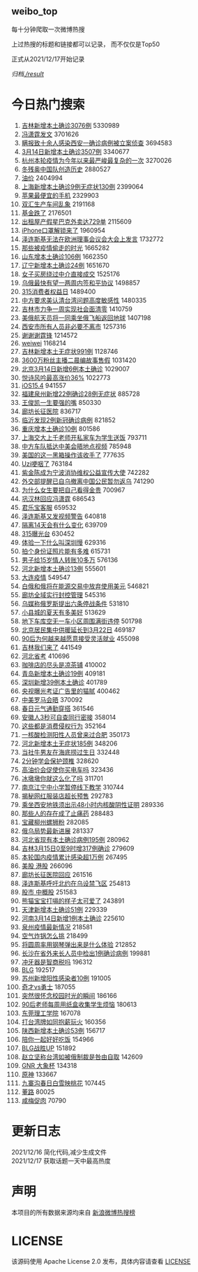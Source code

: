 weibo_top  
---
每十分钟爬取一次微博热搜  

上过热搜的标题和链接都可以记录， 而不仅仅是Top50

正式从2021/12/17开始记录  

*归档[./result](./result/)*

# 今日热门搜索  
1. [吉林新增本土确诊3076例](https://s.weibo.com//weibo?q=%23%E5%90%89%E6%9E%97%E6%96%B0%E5%A2%9E%E6%9C%AC%E5%9C%9F%E7%A1%AE%E8%AF%8A3076%E4%BE%8B%23&Refer=top) 5330989
2. [冯潇霆发文](https://s.weibo.com//weibo?q=%23%E5%86%AF%E6%BD%87%E9%9C%86%E5%8F%91%E6%96%87%23&Refer=top) 3701626
3. [瞒报致十余人感染西安一确诊病例被立案侦查](https://s.weibo.com//weibo?q=%23%E7%9E%92%E6%8A%A5%E8%87%B4%E5%8D%81%E4%BD%99%E4%BA%BA%E6%84%9F%E6%9F%93%E8%A5%BF%E5%AE%89%E4%B8%80%E7%A1%AE%E8%AF%8A%E7%97%85%E4%BE%8B%E8%A2%AB%E7%AB%8B%E6%A1%88%E4%BE%A6%E6%9F%A5%23&Refer=top) 3694583
4. [3月14日新增本土确诊3507例](https://s.weibo.com//weibo?q=%233%E6%9C%8814%E6%97%A5%E6%96%B0%E5%A2%9E%E6%9C%AC%E5%9C%9F%E7%A1%AE%E8%AF%8A3507%E4%BE%8B%23&Refer=top) 3340677
5. [杭州本轮疫情为今年以来最严峻最复杂的一次](https://s.weibo.com//weibo?q=%23%E6%9D%AD%E5%B7%9E%E6%9C%AC%E8%BD%AE%E7%96%AB%E6%83%85%E4%B8%BA%E4%BB%8A%E5%B9%B4%E4%BB%A5%E6%9D%A5%E6%9C%80%E4%B8%A5%E5%B3%BB%E6%9C%80%E5%A4%8D%E6%9D%82%E7%9A%84%E4%B8%80%E6%AC%A1%23&Refer=top) 3270026
6. [冬残奥中国队创造历史](https://s.weibo.com//weibo?q=%23%E5%86%AC%E6%AE%8B%E5%A5%A5%E4%B8%AD%E5%9B%BD%E9%98%9F%E5%88%9B%E9%80%A0%E5%8E%86%E5%8F%B2%23&Refer=top) 2880527
7. [油价](https://s.weibo.com//weibo?q=%23%E6%B2%B9%E4%BB%B7%23&Refer=top) 2404994
8. [上海新增本土确诊9例无症状130例](https://s.weibo.com//weibo?q=%23%E4%B8%8A%E6%B5%B7%E6%96%B0%E5%A2%9E%E6%9C%AC%E5%9C%9F%E7%A1%AE%E8%AF%8A9%E4%BE%8B%E6%97%A0%E7%97%87%E7%8A%B6130%E4%BE%8B%23&Refer=top) 2399064
9. [苹果最便宜的手机](https://s.weibo.com//weibo?q=%23%E8%8B%B9%E6%9E%9C%E6%9C%80%E4%BE%BF%E5%AE%9C%E7%9A%84%E6%89%8B%E6%9C%BA%23&Refer=top) 2329903
10. [双汇生产车间乱象](https://s.weibo.com//weibo?q=%23%E5%8F%8C%E6%B1%87%E7%94%9F%E4%BA%A7%E8%BD%A6%E9%97%B4%E4%B9%B1%E8%B1%A1%23&Refer=top) 2191168
11. [基金跌了](https://s.weibo.com//weibo?q=%23%E5%9F%BA%E9%87%91%E8%B7%8C%E4%BA%86%23&Refer=top) 2176501
12. [出租屋产假星巴克外卖达729单](https://s.weibo.com//weibo?q=%23%E5%87%BA%E7%A7%9F%E5%B1%8B%E4%BA%A7%E5%81%87%E6%98%9F%E5%B7%B4%E5%85%8B%E5%A4%96%E5%8D%96%E8%BE%BE729%E5%8D%95%23&Refer=top) 2115609
13. [iPhone口罩解锁来了](https://s.weibo.com//weibo?q=%23iPhone%E5%8F%A3%E7%BD%A9%E8%A7%A3%E9%94%81%E6%9D%A5%E4%BA%86%23&Refer=top) 1960954
14. [泽连斯基无法在欧洲理事会议会大会上发言](https://s.weibo.com//weibo?q=%23%E6%B3%BD%E8%BF%9E%E6%96%AF%E5%9F%BA%E6%97%A0%E6%B3%95%E5%9C%A8%E6%AC%A7%E6%B4%B2%E7%90%86%E4%BA%8B%E4%BC%9A%E8%AE%AE%E4%BC%9A%E5%A4%A7%E4%BC%9A%E4%B8%8A%E5%8F%91%E8%A8%80%23&Refer=top) 1732772
15. [那些被疫情偷走的时光](https://s.weibo.com//weibo?q=%23%E9%82%A3%E4%BA%9B%E8%A2%AB%E7%96%AB%E6%83%85%E5%81%B7%E8%B5%B0%E7%9A%84%E6%97%B6%E5%85%89%23&Refer=top) 1665282
16. [山东增本土确诊106例](https://s.weibo.com//weibo?q=%23%E5%B1%B1%E4%B8%9C%E5%A2%9E%E6%9C%AC%E5%9C%9F%E7%A1%AE%E8%AF%8A106%E4%BE%8B%23&Refer=top) 1662350
17. [辽宁新增本土确诊24例](https://s.weibo.com//weibo?q=%23%E8%BE%BD%E5%AE%81%E6%96%B0%E5%A2%9E%E6%9C%AC%E5%9C%9F%E7%A1%AE%E8%AF%8A24%E4%BE%8B%23&Refer=top) 1651670
18. [女子买房绕过中介直接成交](https://s.weibo.com//weibo?q=%23%E5%A5%B3%E5%AD%90%E4%B9%B0%E6%88%BF%E7%BB%95%E8%BF%87%E4%B8%AD%E4%BB%8B%E7%9B%B4%E6%8E%A5%E6%88%90%E4%BA%A4%23&Refer=top) 1525176
19. [乌俄最快有望一两周内签和平协议](https://s.weibo.com//weibo?q=%23%E4%B9%8C%E4%BF%84%E6%9C%80%E5%BF%AB%E6%9C%89%E6%9C%9B%E4%B8%80%E4%B8%A4%E5%91%A8%E5%86%85%E7%AD%BE%E5%92%8C%E5%B9%B3%E5%8D%8F%E8%AE%AE%23&Refer=top) 1498857
20. [315消费者权益日](https://s.weibo.com//weibo?q=%23315%E6%B6%88%E8%B4%B9%E8%80%85%E6%9D%83%E7%9B%8A%E6%97%A5%23&Refer=top) 1489400
21. [中方要求美认清台湾问题高度敏感性](https://s.weibo.com//weibo?q=%23%E4%B8%AD%E6%96%B9%E8%A6%81%E6%B1%82%E7%BE%8E%E8%AE%A4%E6%B8%85%E5%8F%B0%E6%B9%BE%E9%97%AE%E9%A2%98%E9%AB%98%E5%BA%A6%E6%95%8F%E6%84%9F%E6%80%A7%23&Refer=top) 1480335
22. [吉林市力争一周实现社会面清零](https://s.weibo.com//weibo?q=%23%E5%90%89%E6%9E%97%E5%B8%82%E5%8A%9B%E4%BA%89%E4%B8%80%E5%91%A8%E5%AE%9E%E7%8E%B0%E7%A4%BE%E4%BC%9A%E9%9D%A2%E6%B8%85%E9%9B%B6%23&Refer=top) 1410759
23. [美俄航天员将一同乘坐俄飞船返回地球](https://s.weibo.com//weibo?q=%23%E7%BE%8E%E4%BF%84%E8%88%AA%E5%A4%A9%E5%91%98%E5%B0%86%E4%B8%80%E5%90%8C%E4%B9%98%E5%9D%90%E4%BF%84%E9%A3%9E%E8%88%B9%E8%BF%94%E5%9B%9E%E5%9C%B0%E7%90%83%23&Refer=top) 1407198
24. [西安市所有人员非必要不离市](https://s.weibo.com//weibo?q=%23%E8%A5%BF%E5%AE%89%E5%B8%82%E6%89%80%E6%9C%89%E4%BA%BA%E5%91%98%E9%9D%9E%E5%BF%85%E8%A6%81%E4%B8%8D%E7%A6%BB%E5%B8%82%23&Refer=top) 1257316
25. [谢谢谢霆锋](https://s.weibo.com//weibo?q=%E8%B0%A2%E8%B0%A2%E8%B0%A2%E9%9C%86%E9%94%8B&Refer=top) 1214572
26. [weiwei](https://s.weibo.com//weibo?q=%23weiwei%23&Refer=top) 1168214
27. [吉林新增本土无症状991例](https://s.weibo.com//weibo?q=%23%E5%90%89%E6%9E%97%E6%96%B0%E5%A2%9E%E6%9C%AC%E5%9C%9F%E6%97%A0%E7%97%87%E7%8A%B6991%E4%BE%8B%23&Refer=top) 1128746
28. [3600万粉丝主播二晨编故事售假](https://s.weibo.com//weibo?q=%233600%E4%B8%87%E7%B2%89%E4%B8%9D%E4%B8%BB%E6%92%AD%E4%BA%8C%E6%99%A8%E7%BC%96%E6%95%85%E4%BA%8B%E5%94%AE%E5%81%87%23&Refer=top) 1031420
29. [北京3月14日新增6例本土确诊](https://s.weibo.com//weibo?q=%23%E5%8C%97%E4%BA%AC3%E6%9C%8814%E6%97%A5%E6%96%B0%E5%A2%9E6%E4%BE%8B%E6%9C%AC%E5%9C%9F%E7%A1%AE%E8%AF%8A%23&Refer=top) 1029007
30. [悦诗风吟最高涨价36%](https://s.weibo.com//weibo?q=%23%E6%82%A6%E8%AF%97%E9%A3%8E%E5%90%9F%E6%9C%80%E9%AB%98%E6%B6%A8%E4%BB%B736%25%23&Refer=top) 1022773
31. [iOS15.4](https://s.weibo.com//weibo?q=%23iOS15.4%23&Refer=top) 941557
32. [福建泉州新增22例确诊28例无症状](https://s.weibo.com//weibo?q=%23%E7%A6%8F%E5%BB%BA%E6%B3%89%E5%B7%9E%E6%96%B0%E5%A2%9E22%E4%BE%8B%E7%A1%AE%E8%AF%8A28%E4%BE%8B%E6%97%A0%E7%97%87%E7%8A%B6%23&Refer=top) 885728
33. [王俊凯一生要强的嘴](https://s.weibo.com//weibo?q=%23%E7%8E%8B%E4%BF%8A%E5%87%AF%E4%B8%80%E7%94%9F%E8%A6%81%E5%BC%BA%E7%9A%84%E5%98%B4%23&Refer=top) 850330
34. [廊坊长征医院](https://s.weibo.com//weibo?q=%E5%BB%8A%E5%9D%8A%E9%95%BF%E5%BE%81%E5%8C%BB%E9%99%A2&Refer=top) 836717
35. [临沂发现2例新冠确诊病例](https://s.weibo.com//weibo?q=%23%E4%B8%B4%E6%B2%82%E5%8F%91%E7%8E%B02%E4%BE%8B%E6%96%B0%E5%86%A0%E7%A1%AE%E8%AF%8A%E7%97%85%E4%BE%8B%23&Refer=top) 821852
36. [重庆增本土确诊10例](https://s.weibo.com//weibo?q=%23%E9%87%8D%E5%BA%86%E5%A2%9E%E6%9C%AC%E5%9C%9F%E7%A1%AE%E8%AF%8A10%E4%BE%8B%23&Refer=top) 801586
37. [上海交大上千老师开私家车为学生送饭](https://s.weibo.com//weibo?q=%23%E4%B8%8A%E6%B5%B7%E4%BA%A4%E5%A4%A7%E4%B8%8A%E5%8D%83%E8%80%81%E5%B8%88%E5%BC%80%E7%A7%81%E5%AE%B6%E8%BD%A6%E4%B8%BA%E5%AD%A6%E7%94%9F%E9%80%81%E9%A5%AD%23&Refer=top) 793711
38. [中方车队抵达中美会晤地点视频](https://s.weibo.com//weibo?q=%23%E4%B8%AD%E6%96%B9%E8%BD%A6%E9%98%9F%E6%8A%B5%E8%BE%BE%E4%B8%AD%E7%BE%8E%E4%BC%9A%E6%99%A4%E5%9C%B0%E7%82%B9%E8%A7%86%E9%A2%91%23&Refer=top) 785948
39. [美国的这一黑箱操作该收手了](https://s.weibo.com//weibo?q=%23%E7%BE%8E%E5%9B%BD%E7%9A%84%E8%BF%99%E4%B8%80%E9%BB%91%E7%AE%B1%E6%93%8D%E4%BD%9C%E8%AF%A5%E6%94%B6%E6%89%8B%E4%BA%86%23&Refer=top) 777635
40. [Uzi哽咽了](https://s.weibo.com//weibo?q=%23Uzi%E5%93%BD%E5%92%BD%E4%BA%86%23&Refer=top) 763184
41. [紫金陈成为宁波消协维权公益宣传大使](https://s.weibo.com//weibo?q=%23%E7%B4%AB%E9%87%91%E9%99%88%E6%88%90%E4%B8%BA%E5%AE%81%E6%B3%A2%E6%B6%88%E5%8D%8F%E7%BB%B4%E6%9D%83%E5%85%AC%E7%9B%8A%E5%AE%A3%E4%BC%A0%E5%A4%A7%E4%BD%BF%23&Refer=top) 742282
42. [外交部提醒已自乌撤离中国公民暂勿返乌](https://s.weibo.com//weibo?q=%23%E5%A4%96%E4%BA%A4%E9%83%A8%E6%8F%90%E9%86%92%E5%B7%B2%E8%87%AA%E4%B9%8C%E6%92%A4%E7%A6%BB%E4%B8%AD%E5%9B%BD%E5%85%AC%E6%B0%91%E6%9A%82%E5%8B%BF%E8%BF%94%E4%B9%8C%23&Refer=top) 741290
43. [为什么女生要把自己看得金贵](https://s.weibo.com//weibo?q=%23%E4%B8%BA%E4%BB%80%E4%B9%88%E5%A5%B3%E7%94%9F%E8%A6%81%E6%8A%8A%E8%87%AA%E5%B7%B1%E7%9C%8B%E5%BE%97%E9%87%91%E8%B4%B5%23&Refer=top) 700967
44. [巩汉林回应冯潇霆](https://s.weibo.com//weibo?q=%23%E5%B7%A9%E6%B1%89%E6%9E%97%E5%9B%9E%E5%BA%94%E5%86%AF%E6%BD%87%E9%9C%86%23&Refer=top) 686543
45. [君乐宝客服](https://s.weibo.com//weibo?q=%E5%90%9B%E4%B9%90%E5%AE%9D%E5%AE%A2%E6%9C%8D&Refer=top) 659532
46. [泽连斯基又发视频警告](https://s.weibo.com//weibo?q=%23%E6%B3%BD%E8%BF%9E%E6%96%AF%E5%9F%BA%E5%8F%88%E5%8F%91%E8%A7%86%E9%A2%91%E8%AD%A6%E5%91%8A%23&Refer=top) 640818
47. [隔离14天会有什么变化](https://s.weibo.com//weibo?q=%23%E9%9A%94%E7%A6%BB14%E5%A4%A9%E4%BC%9A%E6%9C%89%E4%BB%80%E4%B9%88%E5%8F%98%E5%8C%96%23&Refer=top) 639709
48. [315曝光台](https://s.weibo.com//weibo?q=%23315%E6%9B%9D%E5%85%89%E5%8F%B0%23&Refer=top) 630452
49. [体验一下什么叫深圳慢](https://s.weibo.com//weibo?q=%23%E4%BD%93%E9%AA%8C%E4%B8%80%E4%B8%8B%E4%BB%80%E4%B9%88%E5%8F%AB%E6%B7%B1%E5%9C%B3%E6%85%A2%23&Refer=top) 629316
50. [拍个身份证照片能有多难](https://s.weibo.com//weibo?q=%23%E6%8B%8D%E4%B8%AA%E8%BA%AB%E4%BB%BD%E8%AF%81%E7%85%A7%E7%89%87%E8%83%BD%E6%9C%89%E5%A4%9A%E9%9A%BE%23&Refer=top) 615731
51. [男子给15岁情人转账10多万](https://s.weibo.com//weibo?q=%23%E7%94%B7%E5%AD%90%E7%BB%9915%E5%B2%81%E6%83%85%E4%BA%BA%E8%BD%AC%E8%B4%A610%E5%A4%9A%E4%B8%87%23&Refer=top) 576136
52. [河北新增本土确诊13例](https://s.weibo.com//weibo?q=%23%E6%B2%B3%E5%8C%97%E6%96%B0%E5%A2%9E%E6%9C%AC%E5%9C%9F%E7%A1%AE%E8%AF%8A13%E4%BE%8B%23&Refer=top) 555601
53. [大连疫情](https://s.weibo.com//weibo?q=%23%E5%A4%A7%E8%BF%9E%E7%96%AB%E6%83%85%23&Refer=top) 549547
54. [白俄和俄将在能源交易中放弃使用美元](https://s.weibo.com//weibo?q=%23%E7%99%BD%E4%BF%84%E5%92%8C%E4%BF%84%E5%B0%86%E5%9C%A8%E8%83%BD%E6%BA%90%E4%BA%A4%E6%98%93%E4%B8%AD%E6%94%BE%E5%BC%83%E4%BD%BF%E7%94%A8%E7%BE%8E%E5%85%83%23&Refer=top) 546821
55. [廊坊全域实行封控管理](https://s.weibo.com//weibo?q=%23%E5%BB%8A%E5%9D%8A%E5%85%A8%E5%9F%9F%E5%AE%9E%E8%A1%8C%E5%B0%81%E6%8E%A7%E7%AE%A1%E7%90%86%23&Refer=top) 545316
56. [乌媒称俄罗斯提出六条停战条件](https://s.weibo.com//weibo?q=%23%E4%B9%8C%E5%AA%92%E7%A7%B0%E4%BF%84%E7%BD%97%E6%96%AF%E6%8F%90%E5%87%BA%E5%85%AD%E6%9D%A1%E5%81%9C%E6%88%98%E6%9D%A1%E4%BB%B6%23&Refer=top) 531810
57. [小县城的夏天有多美好](https://s.weibo.com//weibo?q=%23%E5%B0%8F%E5%8E%BF%E5%9F%8E%E7%9A%84%E5%A4%8F%E5%A4%A9%E6%9C%89%E5%A4%9A%E7%BE%8E%E5%A5%BD%23&Refer=top) 513629
58. [地下车库空无一车小区周围满街违停](https://s.weibo.com//weibo?q=%23%E5%9C%B0%E4%B8%8B%E8%BD%A6%E5%BA%93%E7%A9%BA%E6%97%A0%E4%B8%80%E8%BD%A6%E5%B0%8F%E5%8C%BA%E5%91%A8%E5%9B%B4%E6%BB%A1%E8%A1%97%E8%BF%9D%E5%81%9C%23&Refer=top) 501798
59. [北京居民集中供暖延长到3月22日](https://s.weibo.com//weibo?q=%23%E5%8C%97%E4%BA%AC%E5%B1%85%E6%B0%91%E9%9B%86%E4%B8%AD%E4%BE%9B%E6%9A%96%E5%BB%B6%E9%95%BF%E5%88%B03%E6%9C%8822%E6%97%A5%23&Refer=top) 469187
60. [90后为何越来越愿意接受灵活就业](https://s.weibo.com//weibo?q=%2390%E5%90%8E%E4%B8%BA%E4%BD%95%E8%B6%8A%E6%9D%A5%E8%B6%8A%E6%84%BF%E6%84%8F%E6%8E%A5%E5%8F%97%E7%81%B5%E6%B4%BB%E5%B0%B1%E4%B8%9A%23&Refer=top) 455098
61. [吉林我们来了](https://s.weibo.com//weibo?q=%23%E5%90%89%E6%9E%97%E6%88%91%E4%BB%AC%E6%9D%A5%E4%BA%86%23&Refer=top) 441549
62. [河北省考](https://s.weibo.com//weibo?q=%E6%B2%B3%E5%8C%97%E7%9C%81%E8%80%83&Refer=top) 410696
63. [咖啡店的尽头是凉茶铺](https://s.weibo.com//weibo?q=%23%E5%92%96%E5%95%A1%E5%BA%97%E7%9A%84%E5%B0%BD%E5%A4%B4%E6%98%AF%E5%87%89%E8%8C%B6%E9%93%BA%23&Refer=top) 410002
64. [青岛新增本土确诊19例](https://s.weibo.com//weibo?q=%23%E9%9D%92%E5%B2%9B%E6%96%B0%E5%A2%9E%E6%9C%AC%E5%9C%9F%E7%A1%AE%E8%AF%8A19%E4%BE%8B%23&Refer=top) 409181
65. [深圳新增39例本土确诊](https://s.weibo.com//weibo?q=%23%E6%B7%B1%E5%9C%B3%E6%96%B0%E5%A2%9E39%E4%BE%8B%E6%9C%AC%E5%9C%9F%E7%A1%AE%E8%AF%8A%23&Refer=top) 401789
66. [央视曝光考证广告里的猫腻](https://s.weibo.com//weibo?q=%23%E5%A4%AE%E8%A7%86%E6%9B%9D%E5%85%89%E8%80%83%E8%AF%81%E5%B9%BF%E5%91%8A%E9%87%8C%E7%9A%84%E7%8C%AB%E8%85%BB%23&Refer=top) 400462
67. [中美罗马会晤](https://s.weibo.com//weibo?q=%23%E4%B8%AD%E7%BE%8E%E7%BD%97%E9%A9%AC%E4%BC%9A%E6%99%A4%23&Refer=top) 370092
68. [春日元气通勤穿搭](https://s.weibo.com//weibo?q=%E6%98%A5%E6%97%A5%E5%85%83%E6%B0%94%E9%80%9A%E5%8B%A4%E7%A9%BF%E6%90%AD&Refer=top) 361546
69. [安徽人3秒可自查同行密接](https://s.weibo.com//weibo?q=%23%E5%AE%89%E5%BE%BD%E4%BA%BA3%E7%A7%92%E5%8F%AF%E8%87%AA%E6%9F%A5%E5%90%8C%E8%A1%8C%E5%AF%86%E6%8E%A5%23&Refer=top) 358014
70. [这些都是消费侵权行为](https://s.weibo.com//weibo?q=%23%E8%BF%99%E4%BA%9B%E9%83%BD%E6%98%AF%E6%B6%88%E8%B4%B9%E4%BE%B5%E6%9D%83%E8%A1%8C%E4%B8%BA%23&Refer=top) 352164
71. [一核酸检测阳性人员曾来过合肥](https://s.weibo.com//weibo?q=%23%E4%B8%80%E6%A0%B8%E9%85%B8%E6%A3%80%E6%B5%8B%E9%98%B3%E6%80%A7%E4%BA%BA%E5%91%98%E6%9B%BE%E6%9D%A5%E8%BF%87%E5%90%88%E8%82%A5%23&Refer=top) 350173
72. [河北新增本土无症状185例](https://s.weibo.com//weibo?q=%23%E6%B2%B3%E5%8C%97%E6%96%B0%E5%A2%9E%E6%9C%AC%E5%9C%9F%E6%97%A0%E7%97%87%E7%8A%B6185%E4%BE%8B%23&Refer=top) 348206
73. [当社牛男友在海底捞过生日](https://s.weibo.com//weibo?q=%23%E5%BD%93%E7%A4%BE%E7%89%9B%E7%94%B7%E5%8F%8B%E5%9C%A8%E6%B5%B7%E5%BA%95%E6%8D%9E%E8%BF%87%E7%94%9F%E6%97%A5%23&Refer=top) 332448
74. [2分钟学会保护颈椎](https://s.weibo.com//weibo?q=%232%E5%88%86%E9%92%9F%E5%AD%A6%E4%BC%9A%E4%BF%9D%E6%8A%A4%E9%A2%88%E6%A4%8E%23&Refer=top) 328620
75. [高油价会促使你买电车吗](https://s.weibo.com//weibo?q=%E9%AB%98%E6%B2%B9%E4%BB%B7%E4%BC%9A%E4%BF%83%E4%BD%BF%E4%BD%A0%E4%B9%B0%E7%94%B5%E8%BD%A6%E5%90%97&Refer=top) 323436
76. [冰墩墩你就这么化了吗](https://s.weibo.com//weibo?q=%23%E5%86%B0%E5%A2%A9%E5%A2%A9%E4%BD%A0%E5%B0%B1%E8%BF%99%E4%B9%88%E5%8C%96%E4%BA%86%E5%90%97%23&Refer=top) 311701
77. [南京江宁中小学暂停线下教学](https://s.weibo.com//weibo?q=%23%E5%8D%97%E4%BA%AC%E6%B1%9F%E5%AE%81%E4%B8%AD%E5%B0%8F%E5%AD%A6%E6%9A%82%E5%81%9C%E7%BA%BF%E4%B8%8B%E6%95%99%E5%AD%A6%23&Refer=top) 310744
78. [揭秘网红服装店超长预售](https://s.weibo.com//weibo?q=%23%E6%8F%AD%E7%A7%98%E7%BD%91%E7%BA%A2%E6%9C%8D%E8%A3%85%E5%BA%97%E8%B6%85%E9%95%BF%E9%A2%84%E5%94%AE%23&Refer=top) 292783
79. [乘坐西安地铁须出示48小时内核酸阴性证明](https://s.weibo.com//weibo?q=%E4%B9%98%E5%9D%90%E8%A5%BF%E5%AE%89%E5%9C%B0%E9%93%81%E9%A1%BB%E5%87%BA%E7%A4%BA48%E5%B0%8F%E6%97%B6%E5%86%85%E6%A0%B8%E9%85%B8%E9%98%B4%E6%80%A7%E8%AF%81%E6%98%8E&Refer=top) 289336
80. [那些人的存在成了止痛药](https://s.weibo.com//weibo?q=%E9%82%A3%E4%BA%9B%E4%BA%BA%E7%9A%84%E5%AD%98%E5%9C%A8%E6%88%90%E4%BA%86%E6%AD%A2%E7%97%9B%E8%8D%AF&Refer=top) 288483
81. [宝藏柳州螺狮粉](https://s.weibo.com//weibo?q=%E5%AE%9D%E8%97%8F%E6%9F%B3%E5%B7%9E%E8%9E%BA%E7%8B%AE%E7%B2%89&Refer=top) 282085
82. [俄乌局势最新进展](https://s.weibo.com//weibo?q=%23%E4%BF%84%E4%B9%8C%E5%B1%80%E5%8A%BF%E6%9C%80%E6%96%B0%E8%BF%9B%E5%B1%95%23&Refer=top) 281337
83. [河北省现有本土确诊病例195例](https://s.weibo.com//weibo?q=%23%E6%B2%B3%E5%8C%97%E7%9C%81%E7%8E%B0%E6%9C%89%E6%9C%AC%E5%9C%9F%E7%A1%AE%E8%AF%8A%E7%97%85%E4%BE%8B195%E4%BE%8B%23&Refer=top) 280962
84. [吉林3月15日0至9时增317例确诊](https://s.weibo.com//weibo?q=%23%E5%90%89%E6%9E%973%E6%9C%8815%E6%97%A50%E8%87%B39%E6%97%B6%E5%A2%9E317%E4%BE%8B%E7%A1%AE%E8%AF%8A%23&Refer=top) 279609
85. [本轮国内疫情累计感染超1万例](https://s.weibo.com//weibo?q=%23%E6%9C%AC%E8%BD%AE%E5%9B%BD%E5%86%85%E7%96%AB%E6%83%85%E7%B4%AF%E8%AE%A1%E6%84%9F%E6%9F%93%E8%B6%851%E4%B8%87%E4%BE%8B%23&Refer=top) 267495
86. [美股 港股](https://s.weibo.com//weibo?q=%E7%BE%8E%E8%82%A1%20%E6%B8%AF%E8%82%A1&Refer=top) 266096
87. [廊坊长征医院回应](https://s.weibo.com//weibo?q=%23%E5%BB%8A%E5%9D%8A%E9%95%BF%E5%BE%81%E5%8C%BB%E9%99%A2%E5%9B%9E%E5%BA%94%23&Refer=top) 261516
88. [泽连斯基呼吁北约在乌设禁飞区](https://s.weibo.com//weibo?q=%23%E6%B3%BD%E8%BF%9E%E6%96%AF%E5%9F%BA%E5%91%BC%E5%90%81%E5%8C%97%E7%BA%A6%E5%9C%A8%E4%B9%8C%E8%AE%BE%E7%A6%81%E9%A3%9E%E5%8C%BA%23&Refer=top) 254813
89. [股市 中概股](https://s.weibo.com//weibo?q=%E8%82%A1%E5%B8%82%20%E4%B8%AD%E6%A6%82%E8%82%A1&Refer=top) 251583
90. [熊猫宝宝打嗝的样子太可爱了](https://s.weibo.com//weibo?q=%E7%86%8A%E7%8C%AB%E5%AE%9D%E5%AE%9D%E6%89%93%E5%97%9D%E7%9A%84%E6%A0%B7%E5%AD%90%E5%A4%AA%E5%8F%AF%E7%88%B1%E4%BA%86&Refer=top) 243891
91. [天津新增本土确诊51例](https://s.weibo.com//weibo?q=%23%E5%A4%A9%E6%B4%A5%E6%96%B0%E5%A2%9E%E6%9C%AC%E5%9C%9F%E7%A1%AE%E8%AF%8A51%E4%BE%8B%23&Refer=top) 229339
92. [河南3月14日新增1例本土确诊](https://s.weibo.com//weibo?q=%23%E6%B2%B3%E5%8D%973%E6%9C%8814%E6%97%A5%E6%96%B0%E5%A2%9E1%E4%BE%8B%E6%9C%AC%E5%9C%9F%E7%A1%AE%E8%AF%8A%23&Refer=top) 225610
93. [泉州疫情最新情况](https://s.weibo.com//weibo?q=%23%E6%B3%89%E5%B7%9E%E7%96%AB%E6%83%85%E6%9C%80%E6%96%B0%E6%83%85%E5%86%B5%23&Refer=top) 218581
94. [空气炸锅怎么挑](https://s.weibo.com//weibo?q=%23%E7%A9%BA%E6%B0%94%E7%82%B8%E9%94%85%E6%80%8E%E4%B9%88%E6%8C%91%23&Refer=top) 218499
95. [将圆周率用钢琴弹出来是什么体验](https://s.weibo.com//weibo?q=%23%E5%B0%86%E5%9C%86%E5%91%A8%E7%8E%87%E7%94%A8%E9%92%A2%E7%90%B4%E5%BC%B9%E5%87%BA%E6%9D%A5%E6%98%AF%E4%BB%80%E4%B9%88%E4%BD%93%E9%AA%8C%23&Refer=top) 212852
96. [长沙在省外来长人员中检出1例确诊病例](https://s.weibo.com//weibo?q=%23%E9%95%BF%E6%B2%99%E5%9C%A8%E7%9C%81%E5%A4%96%E6%9D%A5%E9%95%BF%E4%BA%BA%E5%91%98%E4%B8%AD%E6%A3%80%E5%87%BA1%E4%BE%8B%E7%A1%AE%E8%AF%8A%E7%97%85%E4%BE%8B%23&Refer=top) 199881
97. [冲牙器是智商税吗](https://s.weibo.com//weibo?q=%23%E5%86%B2%E7%89%99%E5%99%A8%E6%98%AF%E6%99%BA%E5%95%86%E7%A8%8E%E5%90%97%23&Refer=top) 196312
98. [BLG](https://s.weibo.com//weibo?q=BLG&Refer=top) 192517
99. [苏州新增阳性感染者10例](https://s.weibo.com//weibo?q=%23%E8%8B%8F%E5%B7%9E%E6%96%B0%E5%A2%9E%E9%98%B3%E6%80%A7%E6%84%9F%E6%9F%93%E8%80%8510%E4%BE%8B%23&Refer=top) 191005
100. [奇才vs勇士](https://s.weibo.com//weibo?q=%23%E5%A5%87%E6%89%8Dvs%E5%8B%87%E5%A3%AB%23&Refer=top) 187055
101. [突然很怀念校园时光的瞬间](https://s.weibo.com//weibo?q=%23%E7%AA%81%E7%84%B6%E5%BE%88%E6%80%80%E5%BF%B5%E6%A0%A1%E5%9B%AD%E6%97%B6%E5%85%89%E7%9A%84%E7%9E%AC%E9%97%B4%23&Refer=top) 186166
102. [90后老师每周用纸盒收集学生烦恼](https://s.weibo.com//weibo?q=%2390%E5%90%8E%E8%80%81%E5%B8%88%E6%AF%8F%E5%91%A8%E7%94%A8%E7%BA%B8%E7%9B%92%E6%94%B6%E9%9B%86%E5%AD%A6%E7%94%9F%E7%83%A6%E6%81%BC%23&Refer=top) 180613
103. [东莞理工学院](https://s.weibo.com//weibo?q=%E4%B8%9C%E8%8E%9E%E7%90%86%E5%B7%A5%E5%AD%A6%E9%99%A2&Refer=top) 167078
104. [打台湾牌如同抱薪玩火](https://s.weibo.com//weibo?q=%23%E6%89%93%E5%8F%B0%E6%B9%BE%E7%89%8C%E5%A6%82%E5%90%8C%E6%8A%B1%E8%96%AA%E7%8E%A9%E7%81%AB%23&Refer=top) 160356
105. [陕西新增本土确诊53例](https://s.weibo.com//weibo?q=%23%E9%99%95%E8%A5%BF%E6%96%B0%E5%A2%9E%E6%9C%AC%E5%9C%9F%E7%A1%AE%E8%AF%8A53%E4%BE%8B%23&Refer=top) 156717
106. [陪你一起好好吃饭](https://s.weibo.com//weibo?q=%E9%99%AA%E4%BD%A0%E4%B8%80%E8%B5%B7%E5%A5%BD%E5%A5%BD%E5%90%83%E9%A5%AD&Refer=top) 154966
107. [BLG战胜UP](https://s.weibo.com//weibo?q=%23BLG%E6%88%98%E8%83%9CUP%23&Refer=top) 151892
108. [赵立坚称台湾如被俄制裁是咎由自取](https://s.weibo.com//weibo?q=%23%E8%B5%B5%E7%AB%8B%E5%9D%9A%E7%A7%B0%E5%8F%B0%E6%B9%BE%E5%A6%82%E8%A2%AB%E4%BF%84%E5%88%B6%E8%A3%81%E6%98%AF%E5%92%8E%E7%94%B1%E8%87%AA%E5%8F%96%23&Refer=top) 142609
109. [GNR 大象杯](https://s.weibo.com//weibo?q=GNR%20%E5%A4%A7%E8%B1%A1%E6%9D%AF&Refer=top) 134318
110. [原神](https://s.weibo.com//weibo?q=%E5%8E%9F%E7%A5%9E&Refer=top) 133667
111. [九寨沟春日白雪映桃花](https://s.weibo.com//weibo?q=%23%E4%B9%9D%E5%AF%A8%E6%B2%9F%E6%98%A5%E6%97%A5%E7%99%BD%E9%9B%AA%E6%98%A0%E6%A1%83%E8%8A%B1%23&Refer=top) 107445
112. [董路](https://s.weibo.com//weibo?q=%E8%91%A3%E8%B7%AF&Refer=top) 80025
113. [咸梅促肉](https://s.weibo.com//weibo?q=%23%E5%92%B8%E6%A2%85%E4%BF%83%E8%82%89%23&Refer=top) 70790
# 更新日志  
2021/12/16  简化代码,减少生成文件  
2021/12/17  获取话题一天中最高热度
# 声明  
本项目的所有数据来源均来自 [新浪微博热搜榜](https://s.weibo.com/top/summary)  

# LICENSE
该源码使用 Apache License 2.0 发布，具体内容请查看 [LICENSE](./LICENSE)
